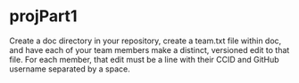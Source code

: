 # projPart1
Create a doc directory in your repository, create a team.txt file within doc, and have each of your team members make a distinct, versioned edit to that file. For each member, that edit must be a line with their CCID and GitHub username separated by a space.
